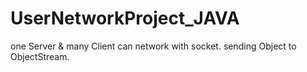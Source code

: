# UserNetworkProject_JAVA
one Server &amp; many Client can network with socket. sending Object to ObjectStream.

